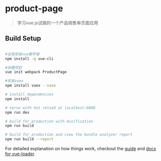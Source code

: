 # product-page

> 学习vue.js试做的一个产品销售单页面应用

## Build Setup

``` bash

#全局安装vue脚手架
npm install -g vue-cli 

#创建项目
vue init webpack ProductPage

#安装vuex
npm install vuex --save

# install dependencies
npm install

# serve with hot reload at localhost:8080
npm run dev

# build for production with minification
npm run build

# build for production and view the bundle analyzer report
npm run build --report
```

For detailed explanation on how things work, checkout the [guide](http://vuejs-templates.github.io/webpack/) and [docs for vue-loader](http://vuejs.github.io/vue-loader).
